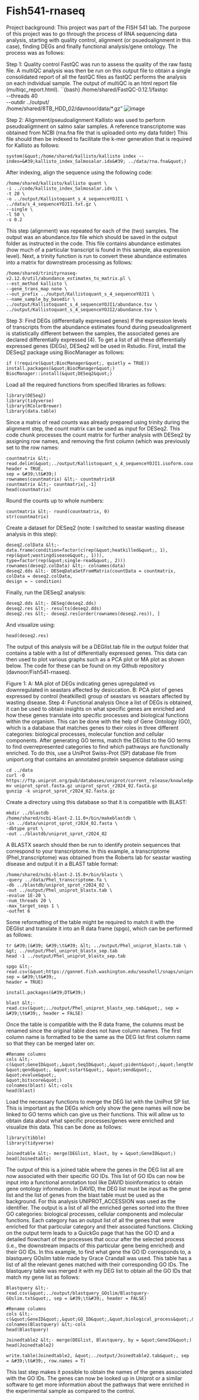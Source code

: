 # Fish541-rnaseq
Project background: This project was part of the FISH 541 lab. The purpose of this project was to go through the process of RNA sequencing data analysis, starting with quality control, alignment (or psuedoalignment in this case), finding DEGs and finally functional analysis/gene ontology. The process was as follows: 

Step 1: Quality control
FastQC was run to assess the quality of the raw fastq file. A multiQC analysis was then be run on this output file to obtain a single consolidated report of all the fastQC files as fastQC performs the analysis on each individual sample. The output of multiQC is an html report file (multiqc_report.html).
``{bash}
/home/shared/FastQC-0.12.1/fastqc \
--threads 40 \
--outdir ../output/ \
/home/shared/8TB_HDD_02/davnoor/data/*.gz”
![image](https://github.com/davnoor/Fish541-rnaseq/assets/165844585/29f00ae9-00aa-4606-8146-6cd8d900e03e)


Step 2: Alignment/pseudoalignment
Kallisto was used to perform pseudoaligmnent on salmo salar samples. A reference transcriptome was obtained from NCBI (rna.fna file that is uploaded onto my data folder) 
 This file should then be indexed to facilitate the k-mer generation that is required for Kallisto as follows:
```{r}
system(&quot;/home/shared/kallisto/kallisto index --index=&#39;kallisto_index_Salmosalar.idx&#39; ../data/rna.fna&quot;)
```
After indexing, align the sequence using the following code:
```{bash}
/home/shared/kallisto/kallisto quant \
-i ../code/kallisto_index_Salmosalar.idx \
-t 20 \
-o ../output/Kallistoquant_s_4_sequenceYOJI1 \
../data/s_4_sequenceYOJI1.txt.gz \
--single \
-l 50 \
-s 0.2
```
This step (alignment) was repeated for each of the (two) samples. The output was an
abundance.tsv file which should be saved in the output folder as instructed in the code. This file
contains abundance estimates (how much of a particular transcript is found in this sample, aka
expression level). Next, a trinity function is run to convert these abundance estimates into a
matrix for downstream processing as follows:
```{bash}
/home/shared/trinityrnaseq-v2.12.0/util/abundance_estimates_to_matrix.pl \
--est_method kallisto \
--gene_trans_map none \
--out_prefix ../output/Kallistoquant_s_4_sequenceYOJI1 \
--name_sample_by_basedir \
../output/Kallistoquant_s_4_sequenceYOJI1/abundance.tsv \
../output/Kallistoquant_s_4_sequenceYOJI2/abundance.tsv \
```
Step 3: Find DEGs (differentially expressed genes)
If the expression levels of transcripts from the abundance estimates found during
pseudoalignment is statistically different between the samples, the associated genes are
declared differentially expressed (4). To get a list of all these differentially expressed genes
(DEGs), DESeq2 will be used in Rstudio. First, install the DESeq2 package using BiocManager as
follows:
```{r}
if (!require(&quot;BiocManager&quot;, quietly = TRUE))
install.packages(&quot;BiocManager&quot;)
BiocManager::install(&quot;DESeq2&quot;)
```
Load all the required functions from specified libraries as follows:
```{r}
library(DESeq2)
library(tidyverse)
library(RColorBrewer)
library(data.table)
```

Since a matrix of read counts was already prepared using trinity during the alignment step, the
count matrix can be used as input for DESeq2. This code chunk processes the count matrix for
further analysis with DESeq2 by assigning row names, and removing the first column (which
was previously set to the row names:
```{r}
countmatrix &lt;- read.delim(&quot;../output/Kallistoquant_s_4_sequenceYOJI1.isoform.counts.matrix&quot;, header = TRUE,
sep = &#39;\t&#39;)
rownames(countmatrix) &lt;- countmatrix$X
countmatrix &lt;- countmatrix[,-1]
head(countmatrix)
```
Round the counts up to whole numbers:
```{r}
countmatrix &lt;- round(countmatrix, 0)
str(countmatrix)
```
Create a dataset for DESeq2 (note: I switched to seastar wasting disease analysis in this step):
```{r}
deseq2.colData &lt;- data.frame(condition=factor(c(rep(&quot;heatkilled&quot;, 1), rep(&quot;wastingdisease&quot;, 1))),
type=factor(rep(&quot;single-read&quot;, 2)))
rownames(deseq2.colData) &lt;- colnames(data)
deseq2.dds &lt;- DESeqDataSetFromMatrix(countData = countmatrix,
colData = deseq2.colData,
design = ~ condition)
```
Finally, run the DESeq2 analysis:
```{r}
deseq2.dds &lt;- DESeq(deseq2.dds)
deseq2.res &lt;- results(deseq2.dds)
deseq2.res &lt;- deseq2.res[order(rownames(deseq2.res)), ]
```
And visualize using:
```{r}
head(deseq2.res)
```
The output of this analysis will be a DEGlist.tab file in the output folder that contains a table
with a list of differentially expressed genes. This data can then used to plot various graphs such
as a PCA plot or MA plot as shown below. The code for these can be found on my Github
repository (davnoor/Fish541-rnaseq).

Figure 1: A: MA plot of DEGs indicating genes upregulated vs downregulated in seastars
affected by desiccation. B: PCA plot of genes expressed by control (heatkilled) group of seastars
vs seastars affected by wasting disease.
Step 4: Functional analysis
Once a list of DEGs is obtained, it can be used to obtain insights on what specific genes are
enriched and how these genes translate into specific processes and biological functions within
the organism. This can be done with the help of Gene Ontology (GO), which is a database that
matches genes to their roles in three different categories: biological processes, molecular
function and cellular components. After generating GO terms, match the DEGlist to the GO
terms to find overrepresented categories to find which pathways are functionally enriched. To
do this, use a UniProt Swiss-Prot (SP) database file from uniport.org that contains an annotated
protein sequence database using:
```{bash}
cd ../data
curl -O
https://ftp.uniprot.org/pub/databases/uniprot/current_release/knowledgebase/complete/uniprot_sprot.fasta.gz
mv uniprot_sprot.fasta.gz uniprot_sprot_r2024_02.fasta.gz
gunzip -k uniprot_sprot_r2024_02.fasta.gz
```
Create a directory using this database so that it is compatible with BLAST:
```{bash}
mkdir ../blastdb
/home/shared/ncbi-blast-2.11.0+/bin/makeblastdb \
-in ../data/uniprot_sprot_r2024_02.fasta \
-dbtype prot \
-out ../blastdb/uniprot_sprot_r2024_02
```
A BLASTX search should then be run to identify protein sequences that correspond to your
transcriptome. In this example, a transcriptome (Phel_transcriptome) was obtained from the
Roberts lab for seastar wasting disease and output it in a BLAST table format:
```{bash}
/home/shared/ncbi-blast-2.15.0+/bin/blastx \
-query ../data/Phel_transcriptome.fa \
-db ../blastdb/uniprot_sprot_r2024_02 \
-out ../output/Phel_uniprot_blastx.tab \
-evalue 1E-20 \
-num_threads 20 \
-max_target_seqs 1 \
-outfmt 6
```
Some reformatting of the table might be required to match it with the DEGlist and translate it
into an R data frame (spgo), which can be performed as follows:
```{bash}
tr &#39;|&#39; &#39;\t&#39; &lt; ../output/Phel_uniprot_blastx.tab \
&gt; ../output/Phel_uniprot_blastx_sep.tab
head -1 ../output/Phel_uniprot_blastx_sep.tab
```
```{r}
spgo &lt;- read.csv(&quot;https://gannet.fish.washington.edu/seashell/snaps/uniprot_table_r2023_01.tab&quot;, sep = &#39;\t&#39;,
header = TRUE)

install.packages(&#39;DT&#39;)
```
```{r}
blast &lt;- read.csv(&quot;../output/Phel_uniprot_blastx_sep.tab&quot;, sep = &#39;\t&#39;, header = FALSE)
```
Once the table is compatible with the R data frame, the columns must be renamed since the
original table does not have column names. The first column name is formatted to be the same
as the DEG list first column name so that they can be merged later on:
```{r}
#Rename columns
cols &lt;- c(&quot;GeneID&quot;,&quot;SeqID&quot;,&quot;pident&quot;,&quot;length&quot;,&quot;mismatch&quot;,&quot;gapopen&quot;,&quot;qstart&quot;, &quot;qend&quot;, &quot;sstart&quot;, &quot;send&quot;, &quot;evalue&quot;,
&quot;bitscore&quot;)
colnames(blast) &lt;-cols
head(blast)
```
Load the necessary functions to merge the DEG list with the UniProt SP list. This is important as
the DEGs which only show the gene names will now be linked to GO terms which can give us
their functions. This will allow us to obtain data about what specific processes/genes were
enriched and visualize this data. This can be done as follows:
```{r}
library(tibble)
library(tidyverse)
```
```{r}
Joinedtable &lt;- merge(DEGlist, blast, by = &quot;GeneID&quot;)
head(Joinedtable)
```
The output of this is a joined table where the genes in the DEG list all are now associated with
their specific GO IDs. This list of GO IDs can now be input into a functional annotation tool like
DAVID bioinformatics to obtain gene ontology information. In DAVID, the DEG list must be input
as the gene list and the list of genes from the blast table must be used as the background. For
this analysis UNIPROT_ACCESSION was used as the identifier. The output is a list of all the
enriched genes sorted into the three GO categories: biological processes, cellular components
and molecular functions. Each category has an output list of all the genes that were enriched
for that particular category and their associated functions. Clicking on the output term leads to
a QuickGo page that has the GO ID and a detailed flowchart of the processes that occur after
the selected process (i.e., the downstream impacts of this particular gene being enriched) and
their GO IDs. In this example, to find what gene the GO ID corresponds to, a blastquery GOslim
table made by Grace Crandall was used. This table has a list of all the relevant genes matched
with their corresponding GO IDs. The blastquery table was merged it with my DEG list to obtain
all the GO IDs that match my gene list as follows:
```{r}
Blastquery &lt;- read.csv(&quot;../output/blastquery_GOslim/Blastquery-GOslim.txt&quot;, sep = &#39;\t&#39;, header = FALSE)
```
```{r}
#Rename columns
cols &lt;- c(&quot;GeneID&quot;,&quot;GO_ID&quot;,&quot;biological_process&quot;,&quot;category&quot;)
colnames(Blastquery) &lt;-cols
head(Blastquery)
```

```{r}
Joinedtable2 &lt;- merge(DEGlist, Blastquery, by = &quot;GeneID&quot;)
head(Joinedtable2)
```
```{r}
write.table(Joinedtable2, &quot;../output/Joinedtable2.tab&quot;, sep = &#39;\t&#39;, row.names = T)
```
This last step makes it possible to obtain the names of the genes associated with the GO IDs.
The genes can now be looked up in Uniprot or a similar software to get more information about
the pathways that were enriched in the experimental sample as compared to the control.
